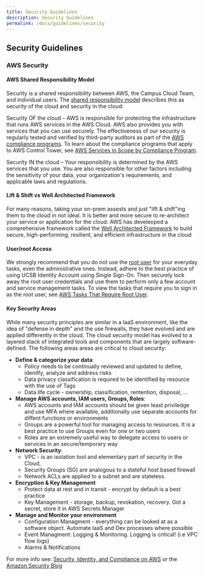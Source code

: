 ```yaml
---
title: Security Guidelines
description: Security Guidelines
permalink: /docs/guidelines/security
---
```


## Security Guidelines

### AWS Security

#### AWS Shared Responsibility Model

Security is a shared responsibility between AWS, the Campus Cloud Team, and individual users. The [shared responsibility model](https://aws.amazon.com/compliance/shared-responsibility-model/) describes this as security of the cloud and security in the cloud:

Security OF the cloud – AWS is responsible for protecting the infrastructure that runs AWS services in the AWS Cloud. AWS also provides you with services that you can use securely. The effectiveness of our security is regularly tested and verified by third-party auditors as part of the [AWS compliance programs](https://aws.amazon.com/compliance/programs/). To learn about the compliance programs that apply to AWS Control Tower, see [AWS Services in Scope by Compliance Program](https://aws.amazon.com/compliance/services-in-scope/).

Security IN the cloud – Your responsibility is determined by the AWS services that you use. You are also responsible for other factors including the sensitivity of your data, your organization's requirements, and applicable laws and regulations.

#### Lift & Shift vs Well Architected Framework
For many reasons, taking your on-prem assests and just "lift & shift"ing them to the cloud in not ideal. It is better and more secure to re-architect your service or application for the cloud. AWS has develeoped a comprehensive framework called the [Well Architected Framework](https://aws.amazon.com/architecture/well-architected/) to build secure, high-performing, resilient, and efficient infrastructure in the cloud

#### User/root Access

We strongly recommend that you do not use the [root user](/glossary#rootuser) for your everyday tasks, even the administrative ones.
Instead, adhere to the best practice of using UCSB Identity Account using Single Sign-On.
Then securely lock away the root user credentials and use them to perform only a few account and service management tasks.
To view the tasks that require you to sign in as the root user, see [AWS Tasks That Require Root User](https://docs.aws.amazon.com/general/latest/gr/aws_tasks-that-require-root.html).

#### Key Security Areas

While many security principles are similar in a IaaS environment, like the idea of "defense in depth" and the use firewalls, they have evolved and are applied differently in the cloud. The cloud security model has evolved to a layered stack of integrated tools and components that are largely software-defined. The following areas areas are critical to cloud security:

- **Define & categorize your data**:
  - Policy needs to be continually reviewed and updated to define, idenitfy, analyze and address risks
  - Data privacy classification is required to be identified by resource with the use of Tags 
  - Data life cycle - ownership, classification, rentention, disposal, ...
- **Manage AWS accounts, IAM users, Groups, Roles**:
  - AWS accounts and IAM accounts should be given least priviledge and use MFA where available, additionally use separate accounts for diffent functions or environments
  - Groups are a powerful tool for managing access to resources.  It is a best practice to use Groups even for one or two users
  - Roles are an extremely useful way to delegate access to users or services in an secure/temporary way
- **Network Security**: 
  - VPC - is an isolation tool and elementary part of security in the Cloud, 
  - Security Groups (SG) are analogous to a stateful host based firewall
  - Network ACLs are applied to a subnet and are stateless.
- **Encryption & Key Management** 
   - Protect data at rest and in transit - encrypt by default is a best practice
   - Key Management - storage, backup, revokation, recovery. Got a secret, store it in AWS Secrets Manager
- **Manage and Monitor your environment**
   - Configuration Managment - everything can be looked at as a software object. Automate IaaS and Dev processes where possible
   - Event Managment: Logging & Monitoring.  Logging is critical! (i.e VPC flow logs)
   - Alarms & Notifications

For more info see:
  [Security, Identity, and Compliance on AWS](https://aws.amazon.com/products/security/?nc=sn&loc=2)
 or the [Amazon Security Blog](https://aws.amazon.com/blogs/security/tag/best-practices/)
